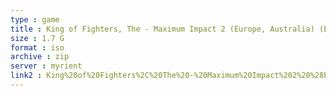 ```yaml
---
type : game
title : King of Fighters, The - Maximum Impact 2 (Europe, Australia) (En,Fr,De,Es,It)
size : 1.7 G
format : iso
archive : zip
server : myrient
link2 : King%20of%20Fighters%2C%20The%20-%20Maximum%20Impact%202%20%28Europe%2C%20Australia%29%20%28En%2CFr%2CDe%2CEs%2CIt%29
---
```

